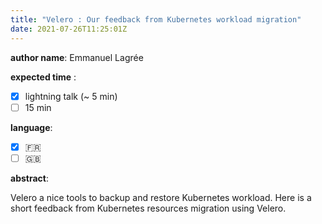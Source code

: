 ```yaml
---
title: "Velero : Our feedback from Kubernetes workload migration"
date: 2021-07-26T11:25:01Z
---
```

__author name__:
Emmanuel Lagrée

__expected time__ :

- [x] lightning talk (~ 5 min)
- [ ] 15 min

__language__:

- [x] :fr:
- [ ] :uk:

__abstract__:

Velero a nice tools to backup and restore Kubernetes workload. Here is a short feedback from Kubernetes resources migration using Velero.
